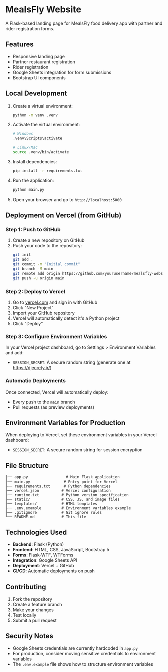 # MealsFly Website

A Flask-based landing page for MealsFly food delivery app with partner and rider registration forms.

## Features

- Responsive landing page
- Partner restaurant registration
- Rider registration
- Google Sheets integration for form submissions
- Bootstrap UI components

## Local Development

1. Create a virtual environment:
   ```bash
   python -m venv .venv
   ```

2. Activate the virtual environment:
   ```bash
   # Windows
   .venv\Scripts\activate
   
   # Linux/Mac
   source .venv/bin/activate
   ```

3. Install dependencies:
   ```bash
   pip install -r requirements.txt
   ```

4. Run the application:
   ```bash
   python main.py
   ```

5. Open your browser and go to `http://localhost:5000`

## Deployment on Vercel (from GitHub)

### Step 1: Push to GitHub
1. Create a new repository on GitHub
2. Push your code to the repository:
   ```bash
   git init
   git add .
   git commit -m "Initial commit"
   git branch -M main
   git remote add origin https://github.com/yourusername/mealsfly-website.git
   git push -u origin main
   ```

### Step 2: Deploy to Vercel
1. Go to [vercel.com](https://vercel.com) and sign in with GitHub
2. Click "New Project"
3. Import your GitHub repository
4. Vercel will automatically detect it's a Python project
5. Click "Deploy"

### Step 3: Configure Environment Variables
In your Vercel project dashboard, go to Settings > Environment Variables and add:
- `SESSION_SECRET`: A secure random string (generate one at https://djecrety.ir/)

### Automatic Deployments
Once connected, Vercel will automatically deploy:
- Every push to the `main` branch
- Pull requests (as preview deployments)

## Environment Variables for Production

When deploying to Vercel, set these environment variables in your Vercel dashboard:

- `SESSION_SECRET`: A secure random string for session encryption

## File Structure

```
├── app.py                 # Main Flask application
├── main.py               # Entry point for Vercel
├── requirements.txt      # Python dependencies
├── vercel.json          # Vercel configuration
├── runtime.txt          # Python version specification
├── static/              # CSS, JS, and image files
├── templates/           # HTML templates
├── .env.example         # Environment variables example
├── .gitignore           # Git ignore rules
└── README.md            # This file
```

## Technologies Used

- **Backend**: Flask (Python)
- **Frontend**: HTML, CSS, JavaScript, Bootstrap 5
- **Forms**: Flask-WTF, WTForms
- **Integration**: Google Sheets API
- **Deployment**: Vercel + GitHub
- **CI/CD**: Automatic deployments on push

## Contributing

1. Fork the repository
2. Create a feature branch
3. Make your changes
4. Test locally
5. Submit a pull request

## Security Notes

- Google Sheets credentials are currently hardcoded in `app.py`
- For production, consider moving sensitive credentials to environment variables
- The `.env.example` file shows how to structure environment variables
